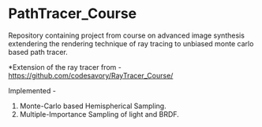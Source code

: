 # PathTracer_Course
Repository containing project from course on advanced image synthesis extendering the rendering technique of ray tracing to unbiased monte carlo based path tracer.

*Extension of the ray tracer from - https://github.com/codesavory/RayTracer_Course/

Implemented -
1. Monte-Carlo based Hemispherical Sampling.
2. Multiple-Importance Sampling of light and BRDF.
